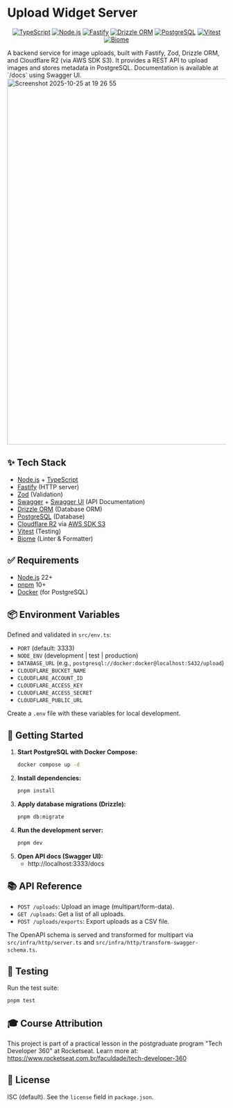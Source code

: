 # Upload Widget Server

<div align="center">

[![TypeScript](https://img.shields.io/badge/TypeScript-5.4-3178C6?style=for-the-badge&logo=typescript)](https://www.typescriptlang.org/)
[![Node.js](https://img.shields.io/badge/Node.js-22%2B-339933?style=for-the-badge&logo=nodedotjs)](https://nodejs.org/)
[![Fastify](https://img.shields.io/badge/Fastify-4.x-000000?style=for-the-badge&logo=fastify)](https://fastify.dev/)
[![Drizzle ORM](https://img.shields.io/badge/Drizzle-ORM-C5F74F?style=for-the-badge&logo=drizzle)](https://orm.drizzle.team/)
[![PostgreSQL](https://img.shields.io/badge/PostgreSQL-16-4169E1?style=for-the-badge&logo=postgresql)](https://www.postgresql.org/)
[![Vitest](https://img.shields.io/badge/Vitest-1.x-6E9F18?style=for-the-badge&logo=vitest)](https://vitest.dev/)
[![Biome](https://img.shields.io/badge/Biome-1.x-60A5FA?style=for-the-badge&logo=biome)](https://biomejs.dev/)

</div>
A backend service for image uploads, built with Fastify, Zod, Drizzle ORM, and Cloudflare R2 (via AWS SDK S3). It provides a REST API to upload images and stores metadata in PostgreSQL. Documentation is available at `/docs` using Swagger UI.
<img width="1480" height="842" alt="Screenshot 2025-10-25 at 19 26 55" src="https://github.com/user-attachments/assets/34cf3b2b-f081-4722-85bf-45c1b9b22743" />

## ✨ Tech Stack

- [Node.js](https://nodejs.org/) + [TypeScript](https://www.typescriptlang.org/)
- [Fastify](https://fastify.dev/) (HTTP server)
- [Zod](https://zod.dev/) (Validation)
- [Swagger](https://swagger.io/) + [Swagger UI](https://swagger.io/tools/swagger-ui/) (API Documentation)
- [Drizzle ORM](https://orm.drizzle.team/) (Database ORM)
- [PostgreSQL](https://www.postgresql.org/) (Database)
- [Cloudflare R2](https://www.cloudflare.com/developer-platform/r2/) via [AWS SDK S3](https://aws.amazon.com/sdk-for-javascript/)
- [Vitest](https://vitest.dev/) (Testing)
- [Biome](https://biomejs.dev/) (Linter & Formatter)

## ✅ Requirements

- [Node.js](https://nodejs.org/) 22+
- [pnpm](https://pnpm.io/) 10+
- [Docker](https://www.docker.com/) (for PostgreSQL)

## 📦 Environment Variables

Defined and validated in `src/env.ts`:

- `PORT` (default: 3333)
- `NODE_ENV` (development | test | production)
- `DATABASE_URL` (e.g., `postgresql://docker:docker@localhost:5432/upload`)
- `CLOUDFLARE_BUCKET_NAME`
- `CLOUDFLARE_ACCOUNT_ID`
- `CLOUDFLARE_ACCESS_KEY`
- `CLOUDFLARE_ACCESS_SECRET`
- `CLOUDFLARE_PUBLIC_URL`

Create a `.env` file with these variables for local development.

## 🚀 Getting Started

1.  **Start PostgreSQL with Docker Compose:**
    ```bash
    docker compose up -d
    ```
2.  **Install dependencies:**
    ```bash
    pnpm install
    ```
3.  **Apply database migrations (Drizzle):**
    ```bash
    pnpm db:migrate
    ```
4.  **Run the development server:**
    ```bash
    pnpm dev
    ```
5.  **Open API docs (Swagger UI):**
    - http://localhost:3333/docs

## 📚 API Reference

- `POST /uploads`: Upload an image (multipart/form-data).
- `GET /uploads`: Get a list of all uploads.
- `POST /uploads/exports`: Export uploads as a CSV file.

The OpenAPI schema is served and transformed for multipart via `src/infra/http/server.ts` and `src/infra/http/transform-swagger-schema.ts`.

## 🧪 Testing

Run the test suite:
```bash
pnpm test
```

## 🎓 Course Attribution

This project is part of a practical lesson in the postgraduate program "Tech Developer 360" at Rocketseat. Learn more at: https://www.rocketseat.com.br/faculdade/tech-developer-360

## 📄 License

ISC (default). See the `license` field in `package.json`.
